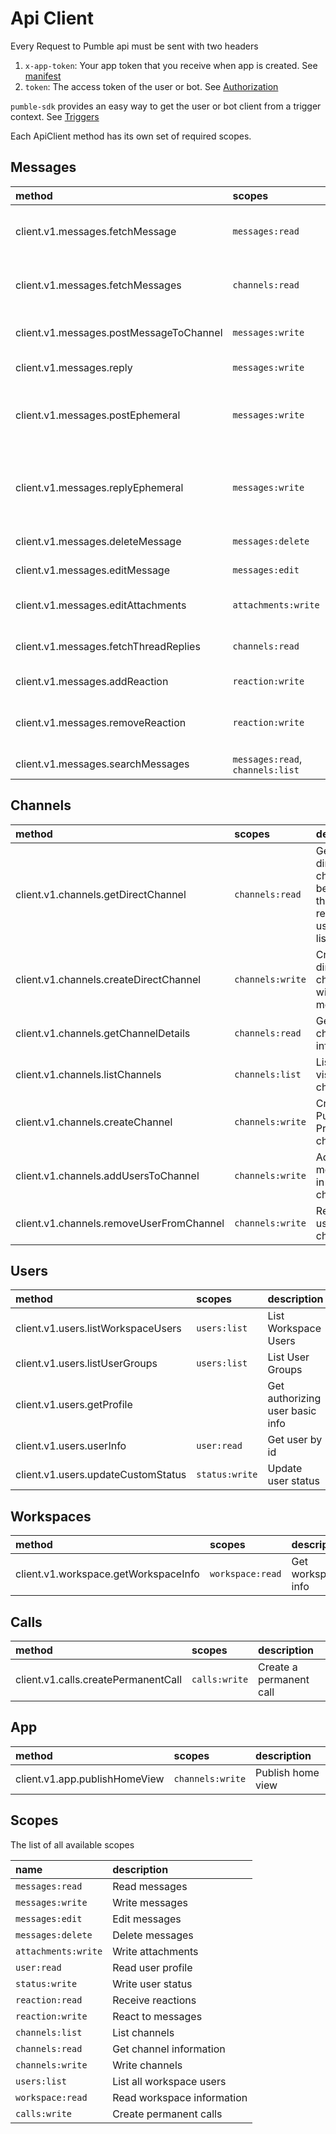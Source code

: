 # Api Client

Every Request to Pumble api must be sent with two headers

1. `x-app-token`:  Your app token that you receive when app is created. See [manifest](/manifest)
2. `token`: The access token of the user or bot. See [Authorization](/advanced-concepts#authorization)

`pumble-sdk` provides an easy way to get the user or bot client from a trigger context. See [Triggers](/triggers-reference)

Each ApiClient method has its own set of required scopes.

## Messages
| method                                  | scopes                           | description                                                      |
|:----------------------------------------|:---------------------------------|:-----------------------------------------------------------------|
| client.v1.messages.fetchMessage         | `messages:read`                  | Get message by id and channel id                                 |
| client.v1.messages.fetchMessages        | `channels:read`                  | Paginate through channel messages                                |
| client.v1.messages.postMessageToChannel | `messages:write`                 | Post a message to a channel                                      |
| client.v1.messages.reply                | `messages:write`                 | Reply in a thread                                                |
| client.v1.messages.postEphemeral        | `messages:write`                 | Send an ephemeral message to a user or list of users             |
| client.v1.messages.replyEphemeral       | `messages:write`                 | Send an ephemeral message to a user or list of users in a thread |
| client.v1.messages.deleteMessage        | `messages:delete`                | Delete a message                                                 |
| client.v1.messages.editMessage          | `messages:edit`                  | Edit a message                                                   |
| client.v1.messages.editAttachments      | `attachments:write`              | Edit a message attachment                                        |
| client.v1.messages.fetchThreadReplies   | `channels:read`                  | Fetch thread  messages                                           |
| client.v1.messages.addReaction          | `reaction:write`                 | React to a message                                               |
| client.v1.messages.removeReaction       | `reaction:write`                 | Remove reaction from a message                                   |
| client.v1.messages.searchMessages       | `messages:read`, `channels:list` | Search messages                                                  |

## Channels
| method                                   | scopes           | description                                                             |
| :--------------------------------------- | :--------------- | :---------------------------------------------------------------------- |
| client.v1.channels.getDirectChannel      | `channels:read`  | Get the direct channels between the requesting user and a list of users |
| client.v1.channels.createDirectChannel   | `channels:write` | Create a direct channel with one or more users                          |
| client.v1.channels.getChannelDetails     | `channels:read`  | Get channel info by id                                                  |
| client.v1.channels.listChannels          | `channels:list`  | List user visible channels                                              |
| client.v1.channels.createChannel         | `channels:write` | Create a Public or Private channel                                      |
| client.v1.channels.addUsersToChannel     | `channels:write` | Add one or more users in a channel                                      |
| client.v1.channels.removeUserFromChannel | `channels:write` | Remove a user from a channel                                            |

## Users
| method                             | scopes         | description                     |
|:-----------------------------------| :------------- |:--------------------------------|
| client.v1.users.listWorkspaceUsers | `users:list`   | List Workspace Users            |
| client.v1.users.listUserGroups     | `users:list`   | List User Groups                |
| client.v1.users.getProfile         |                | Get authorizing user basic info |
| client.v1.users.userInfo           | `user:read`    | Get user by id                  |
| client.v1.users.updateCustomStatus | `status:write` | Update user status              |

## Workspaces
| method                               | scopes           | description        |
| :----------------------------------- | :--------------- | :----------------- |
| client.v1.workspace.getWorkspaceInfo | `workspace:read` | Get workspace info |

## Calls
| method                              | scopes        | description             |
| :---------------------------------- | :------------ | :---------------------- |
| client.v1.calls.createPermanentCall | `calls:write` | Create a permanent call |

## App
| method                        | scopes           | description       |
|:------------------------------|:-----------------|:------------------|
| client.v1.app.publishHomeView | `channels:write` | Publish home view |

## Scopes

The list of all available scopes

| name                  | description                |
|:----------------------|:---------------------------|
| `messages:read`       | Read messages              |
| `messages:write`      | Write messages             |
| `messages:edit`       | Edit messages              |
| `messages:delete`     | Delete messages            |
| `attachments:write`   | Write attachments          |
| `user:read`           | Read user profile          |
| `status:write`        | Write user status          |
| `reaction:read`       | Receive reactions          |
| `reaction:write`      | React to messages          |
| `channels:list`       | List channels              |
| `channels:read`       | Get channel information    |
| `channels:write`      | Write channels             |
| `users:list`          | List all workspace users   |
| `workspace:read`      | Read workspace information |
| `calls:write`         | Create permanent calls     |